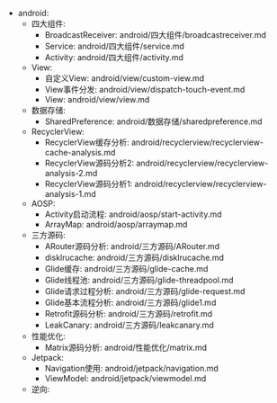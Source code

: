  - android:
    - 四大组件:
      - BroadcastReceiver: android/四大组件/broadcastreceiver.md
      - Service: android/四大组件/service.md
      - Activity: android/四大组件/activity.md
    - View:
      - 自定义View: android/view/custom-view.md
      - View事件分发: android/view/dispatch-touch-event.md
      - View: android/view/view.md
    - 数据存储:
      - SharedPreference: android/数据存储/sharedpreference.md
    - RecyclerView:
      - RecyclerView缓存分析: android/recyclerview/recyclerview-cache-analysis.md
      - RecyclerView源码分析2: android/recyclerview/recyclerview-analysis-2.md
      - RecyclerView源码分析1: android/recyclerview/recyclerview-analysis-1.md
    - AOSP:
      - Activity启动流程: android/aosp/start-activity.md
      - ArrayMap: android/aosp/arraymap.md
    - 三方源码:
      - ARouter源码分析: android/三方源码/ARouter.md
      - disklrucache: android/三方源码/disklrucache.md
      - Glide缓存: android/三方源码/glide-cache.md
      - Glide线程池: android/三方源码/glide-threadpool.md
      - Glide请求过程分析: android/三方源码/glide-request.md
      - Glide基本流程分析: android/三方源码/glide1.md
      - Retrofit源码分析: android/三方源码/retrofit.md
      - LeakCanary: android/三方源码/leakcanary.md
    - 性能优化:
      - Matrix源码分析: android/性能优化/matrix.md
    - Jetpack:
      - Navigation使用: android/jetpack/navigation.md
      - ViewModel: android/jetpack/viewmodel.md
    - 逆向:
